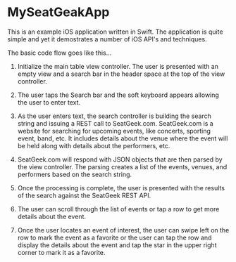 # MySeatGeakApp
This is an example iOS application written in Swift. The application is quite simple and yet it demostrates a number of iOS API's and techniques.

The basic code flow goes like this...

1) Initialize the main table view controller. The user is presented with an empty view and a search bar in the header space at the top of the view controller.

2) The user taps the Search bar and the soft keyboard appears allowing the user to enter text.

3) As the user enters text, the search controller is building the search string and issuing a REST call to SeatGeek.com. SeatGeek.com is a website for searching for upcoming events, like concerts, sporting event, band, etc. It includes details about the venue where the event will be held along with details about the performers, etc.

4) SeatGeek.com will respond with JSON objects that are then parsed by the view controller. The parsing creates a list of the events, venues, and performers based on the search string.

5) Once the processing is complete, the user is presented with the results of the search against the SeatGeek REST API.

6) The user can scroll through the list of events or tap a row to get more details about the event.

7) Once the user locates an event of interest, the user can swipe left on the row to mark the event as a favorite or the user can tap the row and display the details about the event and tap the star in the upper right corner to mark it as a favorite.
